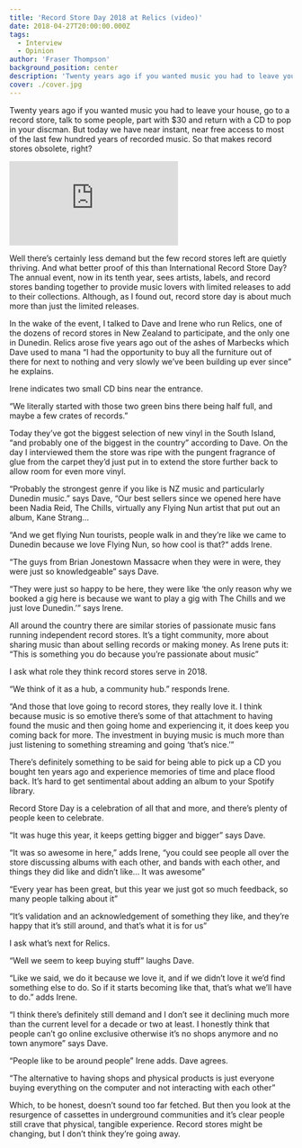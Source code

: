 ```yaml
---
title: 'Record Store Day 2018 at Relics (video)'
date: 2018-04-27T20:00:00.000Z
tags:
  - Interview
  - Opinion
author: 'Fraser Thompson'
background_position: center
description: 'Twenty years ago if you wanted music you had to leave your house, go to a record store, talk to some people, part with $30 and return with a CD to pop in your discman. But today we have near instant, near free access to most of the last few hundred years of recorded music. So that makes record stores obsolete, right?'
cover: ./cover.jpg
---
```


Twenty years ago if you wanted music you had to leave your house, go to a record store, talk to some people, part with $30 and return with a CD to pop in your discman. But today we have near instant, near free access to most of the last few hundred years of recorded music. So that makes record stores obsolete, right?

<div className="youtubeEmbed">
  <iframe src="https://www.youtube.com/embed/gk8VI5wyGTs/?autoplay=0&amp;autohide=1&amp;vq=hd720&amp;start=" frameBorder="0" allowFullscreen="yes"></iframe>
</div>

Well there’s certainly less demand but the few record stores left are quietly thriving. And what better proof of this than International Record Store Day? The annual event, now in its tenth year, sees artists, labels, and record stores banding together to provide music lovers with limited releases to add to their collections. Although, as I found out, record store day is about much more than just the limited releases.

In the wake of the event, I talked to Dave and Irene who run Relics, one of the dozens of record stores in New Zealand to participate, and the only one in Dunedin. Relics arose five years ago out of the ashes of Marbecks which Dave used to mana
“I had the opportunity to buy all the furniture out of there for next to nothing and very slowly we’ve been building up ever since” he explains.

Irene indicates two small CD bins near the entrance.

“We literally started with those two green bins there being half full, and maybe a few crates of records.”

Today they’ve got the biggest selection of new vinyl in the South Island, “and probably one of the biggest in the country” according to Dave. On the day I interviewed them the store was ripe with the pungent fragrance of glue from the carpet they’d just put in to extend the store further back to allow room for even more vinyl.

“Probably the strongest genre if you like is NZ music and particularly Dunedin music.” says Dave, “Our best sellers since we opened here have been Nadia Reid, The Chills, virtually any Flying Nun artist that put out an album, Kane Strang…

“And we get flying Nun tourists, people walk in and they’re like we came to Dunedin because we love Flying Nun, so how cool is that?“ adds Irene.

“The guys from Brian Jonestown Massacre when they were in were, they were just so knowledgeable” says Dave.

“They were just so happy to be here, they were like ‘the only reason why we booked a gig here is because we want to play a gig with The Chills and we just love Dunedin.’” says Irene.

All around the country there are similar stories of passionate music fans running independent record stores. It’s a tight community, more about sharing music than about selling records or making money. As Irene puts it: “This is something you do because you’re passionate about music”

I ask what role they think record stores serve in 2018.

“We think of it as a hub, a community hub.” responds Irene.

“And those that love going to record stores, they really love it. I think because music is so emotive there’s some of that attachment to having found the music and then going home and experiencing it, it does keep you coming back for more. The investment in buying music is much more than just listening to something streaming and going ‘that’s nice.’”

There’s definitely something to be said for being able to pick up a CD you bought ten years ago and experience memories of time and place flood back. It’s hard to get sentimental about adding an album to your Spotify library.

Record Store Day is a celebration of all that and more, and there’s plenty of people keen to celebrate.

“It was huge this year, it keeps getting bigger and bigger” says Dave.

“It was so awesome in here,” adds Irene, “you could see people all over the store discussing albums with each other, and bands with each other, and things they did like and didn’t like… It was awesome”

“Every year has been great, but this year we just got so much feedback, so many people talking about it”

“It’s validation and an acknowledgement of something they like, and they’re happy that it’s still around, and that’s what it is for us”

I ask what’s next for Relics.

“Well we seem to keep buying stuff” laughs Dave.

“Like we said, we do it because we love it, and if we didn’t love it we’d find something else to do. So if it starts becoming like that, that’s what we’ll have to do.” adds Irene.

“I think there’s definitely still demand and I don’t see it declining much more than the current level for a decade or two at least. I honestly think that people can’t go online exclusive otherwise it’s no shops anymore and no town anymore” says Dave.

“People like to be around people” Irene adds. Dave agrees.

“The alternative to having shops and physical products is just everyone buying everything on the computer and not interacting with each other”

Which, to be honest, doesn’t sound too far fetched. But then you look at the resurgence of cassettes in underground communities and it’s clear people still crave that physical, tangible experience. Record stores might be changing, but I don’t think they’re going away.

